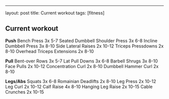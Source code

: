---
layout: post
title: Current workout
tags: [fitness]

## Current workout

**Push**
Bench Press 3x 5-7
Seated Dumbbell Shoulder Press 3x 6-8
Incline Dumbbell Press  3x 8-10
Side Lateral Raises 2x 10-12
Triceps Pressdowns 2x 8-10
Overhead Triceps Extensions 2x 8-10

**Pull**
Bent-over Rows 3x 5-7
Lat Pull Downs 3x 6-8
Barbell Shrugs 3x 8-10
Face Pulls 2x 10-12
Concentration Curl 2x 8-10
Dumbbell Hammer Curl 2x 8-10

**Legs/Abs**
Squats 3x 6-8
Romainian Deadlifts 2x 8-10
Leg Press 2x 10-12
Leg Curl 2x 10-12
Calf Raise 4x 8-10
Hanging Leg Raise 2x 10-15
Cable Crunches 2x 10-15
